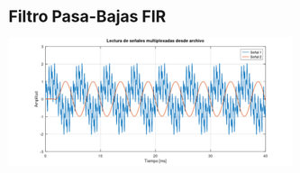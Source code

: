 # Filtro Pasa-Bajas FIR

<p align="center">
<img src="https://github.com/rescurib/gnu_radio_playground/blob/main/Filtros/gr_lpf.png" width="730">
<p>